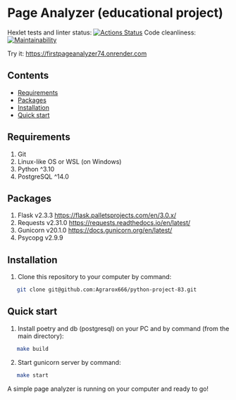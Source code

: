 # Page Analyzer (educational project)
Hexlet tests and linter status: [![Actions Status](https://github.com/Agrarox666/python-project-83/workflows/hexlet-check/badge.svg)](https://github.com/Agrarox666/python-project-83/actions)
Code cleanliness: [![Maintainability](https://api.codeclimate.com/v1/badges/2d6bb0c4fabd2caa7a0d/maintainability)](https://codeclimate.com/github/Agrarox666/python-project-83/maintainability)

Try it: https://firstpageanalyzer74.onrender.com

## Contents
- [Requirements](#requirements)
- [Packages](#packages)
- [Installation](#installation)
- [Quick start](#quick-start)

## Requirements
1. Git
2. Linux-like OS or WSL (on Windows)
3. Python ^3.10
4. PostgreSQL ^14.0

## Packages
1. Flask v2.3.3 https://flask.palletsprojects.com/en/3.0.x/
2. Requests v2.31.0 https://requests.readthedocs.io/en/latest/
3. Gunicorn v20.1.0 https://docs.gunicorn.org/en/latest/
4. Psycopg v2.9.9

## Installation
1. Clone this repository to your computer by command:
```sh
   git clone git@github.com:Agrarox666/python-project-83.git
```

## Quick start
1. Install poetry and db (postgresql) on your PC and by command (from the main directory):
```sh
   make build
```
2. Start gunicorn server by command:
```sh
   make start
```
A simple page analyzer is running on your computer and ready to go!

 
